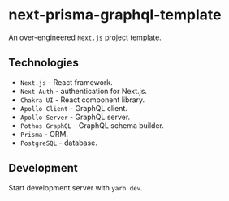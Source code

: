 # next-prisma-graphql-template

An over-engineered `Next.js` project template.

## Technologies

-   `Next.js` - React framework.
-   `Next Auth` - authentication for Next.js.
-   `Chakra UI` - React component library.
-   `Apollo Client` - GraphQL client.
-   `Apollo Server` - GraphQL server.
-   `Pothos GraphQL` - GraphQL schema builder.
-   `Prisma` - ORM.
-   `PostgreSQL` - database.

## Development

Start development server with `yarn dev`.
